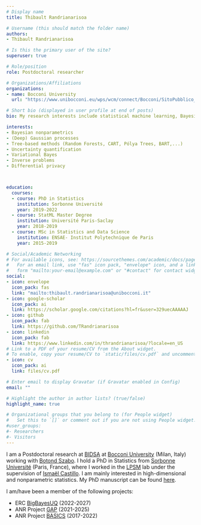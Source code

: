 ```yaml
---
# Display name
title: Thibault Randrianarisoa

# Username (this should match the folder name)
authors:
- Thibault Randrianarisoa

# Is this the primary user of the site?
superuser: true

# Role/position
role: Postdoctoral researcher

# Organizations/Affiliations
organizations:
- name: Bocconi University
  url: "https://www.unibocconi.eu/wps/wcm/connect/Bocconi/SitoPubblico_EN/Navigation+Tree/Home/"

# Short bio (displayed in user profile at end of posts)
bio: My research interests include statistical machine learning, Bayesian nonparametrics, uncertainty quantification and inverse problems.

interests:
- Bayesian nonparametrics
- (Deep) Gaussian processes
- Tree-based methods (Random Forests, CART, Pólya Trees, BART,...)
- Uncertainty quantification
- Variational Bayes
- Inverse problems
- Differential privacy



education:
  courses:
  - course: PhD in Statistics
    institution: Sorbonne Université
    year: 2019-2022
  - course: StatML Master Degree
    institution: Université Paris-Saclay
    year: 2018-2019
  - course: MSc in Statistics and Data Science
    institution: ENSAE- Institut Polytechnique de Paris
    year: 2015-2019

# Social/Academic Networking
# For available icons, see: https://sourcethemes.com/academic/docs/page-builder/#icons
#   For an email link, use "fas" icon pack, "envelope" icon, and a link in the
#   form "mailto:your-email@example.com" or "#contact" for contact widget.
social:
- icon: envelope
  icon_pack: fas
  link: "mailto:thibault.randrianarisoa@unibocconi.it"
- icon: google-scholar
  icon_pack: ai
  link: https://scholar.google.com/citations?hl=fr&user=329uecAAAAAJ
- icon: github
  icon_pack: fab
  link: https://github.com/TRandrianarisoa
- icon: linkedin
  icon_pack: fab
  link: https://www.linkedin.com/in/thrandrianarisoa/?locale=en_US
# Link to a PDF of your resume/CV from the About widget.
# To enable, copy your resume/CV to `static/files/cv.pdf` and uncomment the lines below.
- icon: cv
  icon_pack: ai
  link: files/cv.pdf

# Enter email to display Gravatar (if Gravatar enabled in Config)
email: ""

# Highlight the author in author lists? (true/false)
highlight_name: true

# Organizational groups that you belong to (for People widget)
#   Set this to `[]` or comment out if you are not using People widget.
#user_groups:
#- Researchers
#- Visitors
---
```


I am a Postdoctoral research at [BIDSA](https://bidsa.unibocconi.eu) at [Bocconi University](https://www.unibocconi.eu/wps/wcm/connect/Bocconi/SitoPubblico_EN/Navigation+Tree/Home/) (Milan, Italy)
working with [Botond Szabo](https://botondszabo.com). I hold a PhD in Statistics from [Sorbonne Université](https://www.sorbonne-universite.fr/en) (Paris, France), where I worked in the 
[LPSM](https://www.lpsm.paris) lab under the supervision of [Ismaël Castillo](https://perso.lpsm.paris/~castillo/). I am mainly interested in high-dimensional and nonparametric statistics. My PhD manuscript can be found
[here](https://hal.archives-ouvertes.fr/view/index/docid/3890739).

I am/have been a member of the following projects:

* ERC [BigBayesUQ](https://www.europeandissemination.eu/wp-content/uploads/2023/07/BIGBAYES.pdf) (2022-2027)
* ANR Project [GAP](https://www.math.univ-toulouse.fr/~fbachoc/ANR_GAP.html) (2021-2025)
* ANR Project [BASICS](https://sites.google.com/site/anrbasics/home) (2017-2022)


